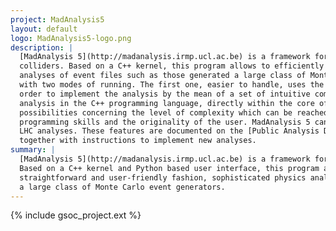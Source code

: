 ```yaml
---
project: MadAnalysis5
layout: default
logo: MadAnalysis5-logo.png
description: |
  [MadAnalysis 5](http://madanalysis.irmp.ucl.ac.be) is a framework for phenomenological investigations at particle 
  colliders. Based on a C++ kernel, this program allows to efficiently perform, in a straightforward and user-friendly fashion, sophisticated physics 
  analyses of event files such as those generated a large class of Monte Carlo event generators. MadAnalysis 5 comes 
  with two modes of running. The first one, easier to handle, uses the strengths of a powerful Python interface in 
  order to implement the analysis by the mean of a set of intuitive commands. The second one requires to implement the 
  analysis in the C++ programming language, directly within the core of the analysis framework. This opens unlimited 
  possibilities concerning the level of complexity which can be reached by the analysis, being only limited by the 
  programming skills and the originality of the user. MadAnalysis 5 can also be used for the recasting of existing 
  LHC analyses. These features are documented on the [Public Analysis Database (PAD)](http://madanalysis.irmp.ucl.ac.be/wiki/PublicAnalysisDatabase), 
  together with instructions to implement new analyses.
summary: |
  [MadAnalysis 5](http://madanalysis.irmp.ucl.ac.be) is a framework for phenomenological investigations at particle colliders. 
  Based on a C++ kernel and Python based user interface, this program allows to efficiently perform, in a 
  straightforward and user-friendly fashion, sophisticated physics analyses of event files such as those generated 
  a large class of Monte Carlo event generators.
---
```


{% include gsoc_project.ext %}
